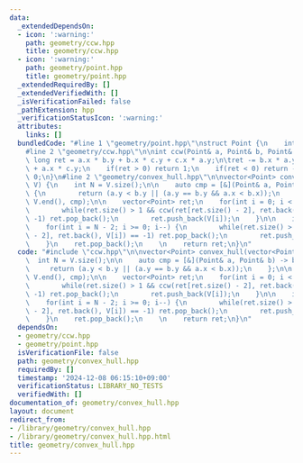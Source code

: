 ```yaml
---
data:
  _extendedDependsOn:
  - icon: ':warning:'
    path: geometry/ccw.hpp
    title: geometry/ccw.hpp
  - icon: ':warning:'
    path: geometry/point.hpp
    title: geometry/point.hpp
  _extendedRequiredBy: []
  _extendedVerifiedWith: []
  _isVerificationFailed: false
  _pathExtension: hpp
  _verificationStatusIcon: ':warning:'
  attributes:
    links: []
  bundledCode: "#line 1 \"geometry/point.hpp\"\nstruct Point {\n    int x, y;\n};\n\
    #line 2 \"geometry/ccw.hpp\"\n\nint ccw(Point& a, Point& b, Point& c) {\n    long\
    \ long ret = a.x * b.y + b.x * c.y + c.x * a.y;\n\tret -= b.x * a.y + c.x * b.y\
    \ + a.x * c.y;\n    if(ret > 0) return 1;\n    if(ret < 0) return -1;\n    return\
    \ 0;\n}\n#line 2 \"geometry/convex_hull.hpp\"\n\nvector<Point> convex_hull(vector<Point>\
    \ V) {\n    int N = V.size();\n\n    auto cmp = [&](Point& a, Point& b) -> bool\
    \ {\n        return (a.y < b.y || (a.y == b.y && a.x < b.x));\n    };\n\n    sort(V.begin(),\
    \ V.end(), cmp);\n\n    vector<Point> ret;\n    for(int i = 0; i < N; i++) {\n\
    \        while(ret.size() > 1 && ccw(ret[ret.size() - 2], ret.back(), V[i]) ==\
    \ -1) ret.pop_back();\n        ret.push_back(V[i]);\n    }\n\n    int t = ret.size();\n\
    \    for(int i = N - 2; i >= 0; i--) {\n        while(ret.size() > t && ccw(ret[ret.size()\
    \ - 2], ret.back(), V[i]) == -1) ret.pop_back();\n        ret.push_back(V[i]);\n\
    \    }\n    ret.pop_back();\n    \n    return ret;\n}\n"
  code: "#include \"ccw.hpp\"\n\nvector<Point> convex_hull(vector<Point> V) {\n  \
    \  int N = V.size();\n\n    auto cmp = [&](Point& a, Point& b) -> bool {\n   \
    \     return (a.y < b.y || (a.y == b.y && a.x < b.x));\n    };\n\n    sort(V.begin(),\
    \ V.end(), cmp);\n\n    vector<Point> ret;\n    for(int i = 0; i < N; i++) {\n\
    \        while(ret.size() > 1 && ccw(ret[ret.size() - 2], ret.back(), V[i]) ==\
    \ -1) ret.pop_back();\n        ret.push_back(V[i]);\n    }\n\n    int t = ret.size();\n\
    \    for(int i = N - 2; i >= 0; i--) {\n        while(ret.size() > t && ccw(ret[ret.size()\
    \ - 2], ret.back(), V[i]) == -1) ret.pop_back();\n        ret.push_back(V[i]);\n\
    \    }\n    ret.pop_back();\n    \n    return ret;\n}\n"
  dependsOn:
  - geometry/ccw.hpp
  - geometry/point.hpp
  isVerificationFile: false
  path: geometry/convex_hull.hpp
  requiredBy: []
  timestamp: '2024-12-08 06:15:10+09:00'
  verificationStatus: LIBRARY_NO_TESTS
  verifiedWith: []
documentation_of: geometry/convex_hull.hpp
layout: document
redirect_from:
- /library/geometry/convex_hull.hpp
- /library/geometry/convex_hull.hpp.html
title: geometry/convex_hull.hpp
---
```

